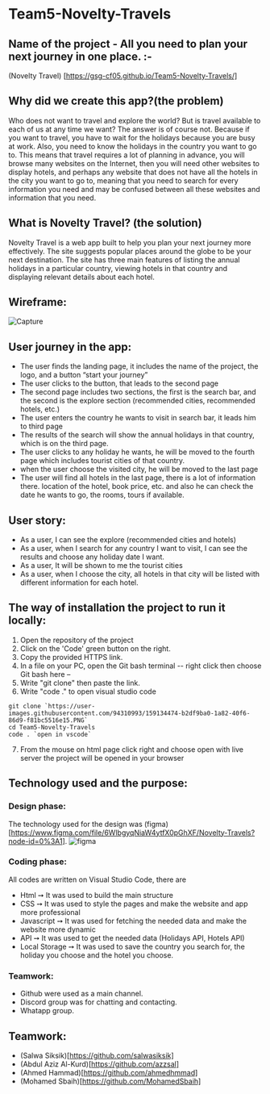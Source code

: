 # Team5-Novelty-Travels
## Name of the project - All you need to plan your next journey in one place. :-
(Novelty Travel) [https://gsg-cf05.github.io/Team5-Novelty-Travels/]

## Why did we create this app?(the problem)
Who does not want to travel and explore the world? But is travel available to each of us at any time we want? The answer is of course not. Because if you want to travel, you have to wait for the holidays because you are busy at work. Also, you need to know the holidays in the country you want to go to. This means that travel requires a lot of planning in advance, you will browse many websites on the Internet, then you will need other websites to display hotels, and perhaps any website that does not have all the hotels in the city you want to go to, meaning that you need to search for every information you need and may be confused between all these websites and information that you need.

## What is Novelty Travel? (the solution)
Novelty Travel is a web app built to help you plan your next journey more effectively. The site suggests popular places around the globe to be your next destination. The site has three main features of listing the annual holidays in a particular country, viewing hotels in that country and displaying relevant details about each hotel.

## Wireframe:
![Capture](https://user-images.githubusercontent.com/94310993/159134474-b2df9ba0-1a82-40f6-86d9-f81bc5516e15.PNG)


## User journey in the app:
- The user finds the landing page, it includes the name of the project, the logo, and a button “start your journey” 
- The user clicks to the button, that leads to the second page
- The second page includes two sections, the first is the search bar, and the second is the explore section (recommended cities, recommended hotels, etc.) 
- The user enters the country he wants to visit in search bar, it leads him to third page
- The results of the search will show the annual holidays in that country, which is on the third page.
- The user clicks to any holiday he wants, he will be moved to the fourth page which includes tourist cities of that country.
- when the user choose the visited city, he will be moved to the last page
- The user will find all hotels in the last page, there is a lot of information there. location of the hotel, book price, etc. and also he can check the date he wants to go, the rooms, tours if available.

## User story:
- As a user, I can see the explore (recommended cities and hotels)
- As a user, when I search for any country I want to visit, I can see the results and choose any holiday date I want.
- As a user, It will be shown to me the tourist cities 
- As a user, when I choose the city, all hotels in that city will be listed with different information for each hotel.

## The way of installation the project to run it locally:
1. Open the repository of the project
2. Click on the 'Code' green button on the right.
3. Copy the provided HTTPS link.
4. In a file on your PC, open the Git bash terminal -- right click then choose Git bash here –
5. Write "git clone" then paste the link.
6. Write "code ." to open visual studio code

```shell
git clone `https://user-images.githubusercontent.com/94310993/159134474-b2df9ba0-1a82-40f6-86d9-f81bc5516e15.PNG`
cd Team5-Novelty-Travels
code . `open in vscode`
```

7. From the mouse on html page click right and choose open with live server
the project will be opened in your browser


## Technology used and the purpose:
### Design phase:
The technology used for the design was (figma)[https://www.figma.com/file/6WlbgyqNiaW4ytfX0pGhXF/Novelty-Travels?node-id=0%3A1]. 
![figma](https://user-images.githubusercontent.com/94310993/159134155-9e73be26-ed59-4c06-abaa-bb19d3b0211a.PNG)
### Coding phase:
All codes are written on Visual Studio Code, there are
- Html ➙ It was used to build the main structure
- CSS ➙ It was used to style the pages and make the website and app more professional
- Javascript ➙ It was used for fetching the needed data and make the website more dynamic
- API ➙ It was used to get the needed data (Holidays API, Hotels API)
- Local Storage ➙ It was used to save the country you search for, the holiday you choose and the hotel you choose.

### Teamwork:
- Github were used as a main channel. 
- Discord group was for chatting and contacting.
- Whatapp group.

## Teamwork:
- (Salwa Siksik)[https://github.com/salwasiksik]
- (Abdul Aziz Al-Kurd)[https://github.com/azzsal]
- (Ahmed Hammad)[https://github.com/ahmedhmmad]
- (Mohamed Sbaih)[https://github.com/MohamedSbaih]

